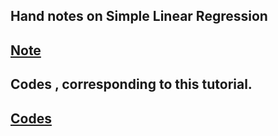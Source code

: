 Hand notes on Simple Linear Regression
---
[Note]()
---
Codes , corresponding to this tutorial.
---
[Codes](https://github.com/AbuTaher003/Machine-Learning-ML/blob/main/Code/50_Simple_Linear_Regression.ipynb)
---
